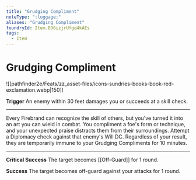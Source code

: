 ```yaml
---
title: "Grudging Compliment"
noteType: ":luggage:"
aliases: "Grudging Compliment"
foundryId: Item.8O6izjrUYgq4kAEs
tags:
  - Item
---
```


# Grudging Compliment
![[pathfinder2e/Feats/zz_asset-files/icons-sundries-books-book-red-exclamation.webp|150]]

**Trigger** An enemy within 30 feet damages you or succeeds at a skill check.

* * *

Every Firebrand can recognize the skill of others, but you've turned it into an art you can wield in combat. You compliment a foe's form or technique, and your unexpected praise distracts them from their surroundings. Attempt a Diplomacy check against that enemy's Will DC. Regardless of your result, they are temporarily immune to your Grudging Compliments for 10 minutes.

* * *

**Critical Success** The target becomes [[Off-Guard]] for 1 round.

**Success** The target becomes off-guard against your attacks for 1 round.
